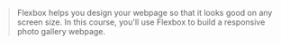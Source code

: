 > Flexbox helps you design your webpage so that it looks good on any screen size.
> In this course, you'll use Flexbox to build a responsive photo gallery webpage.
